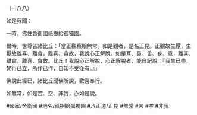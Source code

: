 （一八八）

如是我聞：

一時，佛住舍衛國祇樹給孤獨園。

爾時，世尊告諸比丘：「當正觀察眼無常。如是觀者，是名正見。正觀故生厭，生厭故離喜、離貪，離喜、貪故，我說心正解脫。如是耳、鼻、舌、身、意，離喜、離貪，離喜、貪故。比丘！我說心正解脫，心正解脫者，能自記說：『我生已盡，梵行已立，所作已作，自知不受後有。』」

佛說此經已，諸比丘聞佛所說，歡喜奉行。

如無常，如是苦、空、非我，亦如是說。

#國家/舍衛國
#地名/祇樹給孤獨園
#八正道/正見
#無常
#苦
#空
#非我
